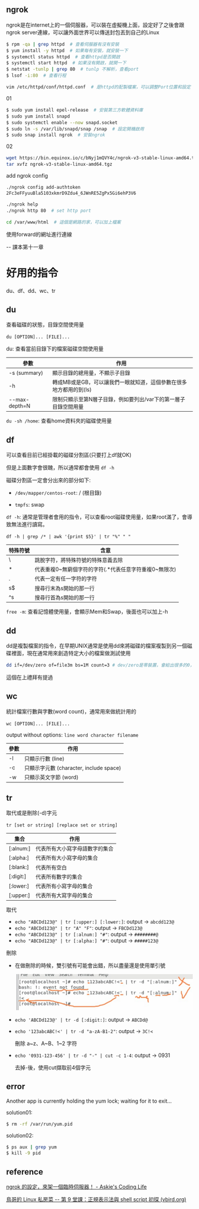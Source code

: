 ## ngrok

ngrok是在internet上的一個伺服器，可以裝在虛擬機上面，設定好了之後會跟ngrok server連線，可以讓外面世界可以傳送封包丟到自己的Linux



```sh
$ rpm -qa | grep httpd  # 查看伺服器有沒有安裝
$ yum install -y httpd  # 如果每有安裝，就安裝一下
$ systemctl status httpd  # 查看httpd是否開啟
$ systemctl start httpd  # 如果沒有開啟，就開一下
$ netstat -tunlp | grep 80  # tunlp 不解析，查看port
$ lsof -i:80  # 查看行程
```



```sh
vim /etc/httpd/conf/httpd.conf  # 是httpd的配製檔案，可以調整Port位置和設定
```





01

```sh
$ sudo yum install epel-release  # 安裝第三方軟體資料庫
$ sudo yum install snapd
$ sudo systemctl enable --now snapd.socket
$ sudo ln -s /var/lib/snapd/snap /snap  # 設定開機啟用
$ sudo snap install ngrok  # 安裝ngrok
```

02

```sh
wget https://bin.equinox.io/c/bNyj1mQVY4c/ngrok-v3-stable-linux-amd64.tgz --no-check-certificate
tar xvfz ngrok-v3-stable-linux-amd64.tgz
```



add ngrok config

```
./ngrok config add-authtoken 2Fc3eFFyuuBla5103xkmrD9Zdu4_6JWnRE5ZgPx5Gi6ehP3V6
```

```sh
./ngrok help
./ngrok http 80  # set http port
```

```sh
cd /var/www/html  # 這個是網路的家，可以加上檔案
```



使用forward的網址進行連線



-- 課本第十一章



# 好用的指令

du、df、dd、wc、tr

## du

查看磁碟的狀態，目錄空間使用量

`du [OPTION]... [FILE]...`

du: 查看當前目錄下的檔案磁碟空間使用量

| 參數          | 作用                                                         |
| ------------- | ------------------------------------------------------------ |
| -s  (summary) | 顯示目錄的總用量，不顯示子目錄                               |
| -h            | 轉成MB或是GB，可以讓我們一眼就知道，這個參數在很多地方都用的到(ls) |
| --max-depth=N | 限制只顯示至第N層子目錄，例如要列出/var下的第一層子目錄空間用量 |



`du -sh /home`: 查看home資料夾的磁碟使用量



## df

可以查看目前已經掛載的磁碟分割區(只要打上df就OK)

但是上面數字會很醜，所以通常都會使用 `df -h`

磁碟分割區一定會分出來的部分如下:

* `/dev/mapper/centos-root`: /  (根目錄)

* `tmpfs`: swap



`df -h`: 通常是管理者會用的指令，可以查看root磁碟使用量，如果root滿了，會導致無法進行讀寫。

`df -h | grep /* | awk '{print $5}' | tr "%" " "`

| 特殊符號 | 含意                                                   |
| -------- | ------------------------------------------------------ |
| \        | 跳脫字符，將特殊符號的特殊意義去除                     |
| *        | 代表重複0~無窮個字符的字符(.*代表任意字符重複0~無限次) |
| .        | 代表一定有任一字符的字符                               |
| s$       | 搜尋行末為s開始的那一行                                |
| ^s       | 搜尋行首為s開始的那一行                                |



`free -m`: 查看記憶體使用量，會顯示Mem和Swap，後面也可以加上-h



## dd

dd是複製檔案的指令，在早期UNIX通常是使用dd來將磁碟的檔案複製到另一個磁碟裡面，現在通常用來創造特定大小的檔案做測試使用

```sh
dd if=/dev/zero of=file3m bs=1M count=3 # dev/zero是零裝置，會給出很多的0，使用dd指令，讀取資料放到file3m，讀取1MB，讀取3次，所以會有3MB
```

這個在上禮拜有提過



## wc

統計檔案行數與字數(word count)，通常用來做統計用的

`wc [OPTION]... [FILE]...`

output without options: `line word character filename`

| 參數 | 作用                                     |
| ---- | ---------------------------------------- |
| -l   | 只顯示行數 (line)                        |
| -c   | 只顯示字元數  (character, include space) |
| -w   | 只顯示英文字節  (word)                   |



## tr

取代或是刪除(-d)字元

`tr [set or string] [replace set or string]`

| 集合      | 作用                           |
| --------- | ------------------------------ |
| [:alnum:] | 代表所有大小寫字母語數字的集合 |
| [:alpha:] | 代表所有大小寫字母的集合       |
| [:blank:] | 代表所有空白                   |
| [:digit:] | 代表所有數字的集合             |
| [:lower:] | 代表所有小寫字母的集合         |
| [:upper:] | 代表所有大寫字母的集合         |

取代

* `echo "ABCDd123@" | tr [:upper:] [:lower:]`:  output -> `abcdd123@`
* `echo "ABCDd123@" | tr "A" "F"`:  output -> `FBCDd123@`
* `echo "ABCDd123@" | tr [:alnum:] "#"`:  output -> `########@`
* `echo "ABCDd123@" | tr [:alpha:] "#"`:  output -> `#####123@`



刪除

* 在做刪除的時候，雙引號有可能會出錯，所以盡量還是使用單引號

  ![](picture/note_quote.png)



* `echo 'ABCDd123@' | tr -d [:digit:]`:  output -> `ABCDd@`

* `echo '123abcABC!<' | tr -d "a-zA-B1-2"`:  output -> `3C!<`

  刪除 a~z、A~B、1~2 字符

* `echo '0931-123-456' | tr -d "-" | cut -c 1-4`: output -> 0931

   去掉-後，使用cut擷取前4個字元



## error

Another app is currently holding the yum lock; waiting for it to exit...

solution01:

```sh
$ rm -rf /var/run/yum.pid
```

solution02:

```sh
$ ps aux | grep yum
$ kill -9 pid
```



## reference

[ngrok 的設定，來架一個臨時伺服器！ - Askie's Coding Life](https://askie.today/ngrok-localhost-server-settings/)

[鳥哥的 Linux 私房菜 -- 第 9 堂課：正規表示法與 shell script 初探 (vbird.org)](http://old.linux.vbird.org/linux_basic_train/unit09.php)